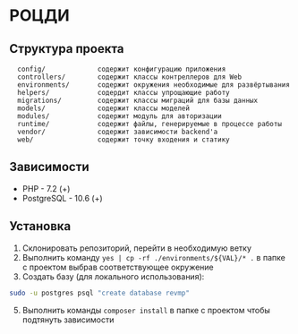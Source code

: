 # РОЦДИ

Структура проекта
-----------------

      config/             содержит конфигурацию приложения
      controllers/        содержит классы контреллеров для Web
      environments/       содержит окружения необходимые для развёртывания
      helpers/            содердит классы упрощающие работу
      migrations/         содержит классы миграций для базы данных
      models/             содержит классы моделей
      modules/            содержит модуль для авторизации
      runtime/            содержит файлы, генерируемые в процессе работы
      vendor/             содержит зависимости backend'а
      web/                содержит точку входения и статику
      
Зависимости
-----------

- PHP - 7.2 (+)
- PostgreSQL - 10.6 (+)

Установка
---------

1. Склонировать репозиторий, перейти в необходимую ветку
2. Выполнить команду `yes | cp -rf ./environments/${VAL}/* .` 
в папке с проектом выбрав соответствующее окружение
3. Cоздать базу (для локального использования):
```bash
sudo -u postgres psql "create database revmp"
```

5. Выполнить команды `composer install` в папке с проектом чтобы подтянуть зависимости